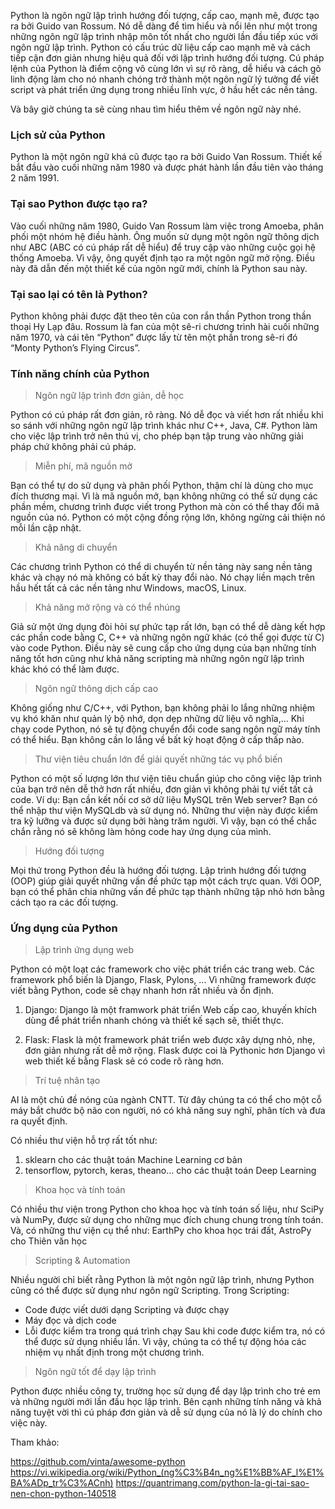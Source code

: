 Python là ngôn ngữ lập trình hướng đối tượng, cấp cao, mạnh mẽ, được tạo ra bởi Guido van Rossum. Nó dễ dàng để tìm hiểu và nổi lên như một trong những ngôn ngữ lập trình nhập môn tốt nhất cho người lần đầu tiếp xúc với ngôn ngữ lập trình. Python có cấu trúc dữ liệu cấp cao mạnh mẽ và cách tiếp cận đơn giản nhưng hiệu quả đối với lập trình hướng đối tượng. Cú pháp lệnh của Python là điểm cộng vô cùng lớn vì sự rõ ràng, dễ hiểu và cách gõ linh động làm cho nó nhanh chóng trở thành một ngôn ngữ lý tưởng để viết script và phát triển ứng dụng trong nhiều lĩnh vực, ở hầu hết các nền tảng. 

Và bây giờ chúng ta sẽ cùng nhau tìm hiểu thêm về ngôn ngữ này nhé.

### Lịch sử của Python
Python là một ngôn ngữ khá cũ được tạo ra bởi Guido Van Rossum. Thiết kế bắt đầu vào cuối những năm 1980 và được phát hành lần đầu tiên vào tháng 2 năm 1991.
### Tại sao Python được tạo ra?
Vào cuối những năm 1980, Guido Van Rossum làm việc trong Amoeba, phân phối một nhóm hệ điều hành. Ông muốn sử dụng một ngôn ngữ thông dịch như ABC (ABC có cú pháp rất dễ hiểu) để truy cập vào những cuộc gọi hệ thống Amoeba. Vì vậy, ông quyết định tạo ra một ngôn ngữ mở rộng. Điều này đã dẫn đến một thiết kế của ngôn ngữ mới, chính là Python sau này.
### Tại sao lại có tên là Python?
Python không phải được đặt theo tên của con rắn thần Python trong thần thoại Hy Lạp đâu. Rossum là fan của một sê-ri chương trình hài cuối những năm 1970, và cái tên “Python” được lấy từ tên một phần trong sê-ri đó “Monty Python’s Flying Circus”.
### Tính năng chính của Python

>    Ngôn ngữ lập trình đơn giản, dễ học
   
   
   Python có cú pháp rất đơn giản, rõ ràng. Nó dễ đọc và viết hơn rất nhiều khi so sánh với những ngôn ngữ lập trình khác như C++, Java, C#. Python làm cho việc lập trình trở nên thú vị, cho phép bạn tập trung vào những giải pháp chứ không phải cú pháp.

>   Miễn phí, mã nguồn mở
  
  Bạn có thể tự do sử dụng và phân phối Python, thậm chí là dùng cho mục đích thương mại. Vì là mã nguồn mở, bạn không những có thể sử dụng các phần mềm, chương trình được viết trong Python mà còn có thể thay đổi mã nguồn của nó. Python có một cộng đồng rộng lớn, không ngừng cải thiện nó mỗi lần cập nhật.
  
>   Khả năng di chuyển
  
  Các chương trình Python có thể di chuyển từ nền tảng này sang nền tảng khác và chạy nó mà không có bất kỳ thay đổi nào. Nó chạy liền mạch trên hầu hết tất cả các nền tảng như Windows, macOS, Linux.
  
>   Khả năng mở rộng và có thể nhúng
  
  Giả sử một ứng dụng đòi hỏi sự phức tạp rất lớn, bạn có thể dễ dàng kết hợp các phần code bằng C, C++ và những ngôn ngữ khác (có thể gọi được từ C) vào code Python. Điều này sẽ cung cấp cho ứng dụng của bạn những tính năng tốt hơn cũng như khả năng scripting mà những ngôn ngữ lập trình khác khó có thể làm được.
  
>   Ngôn ngữ thông dịch cấp cao
  
  Không giống như C/C++, với Python, bạn không phải lo lắng những nhiệm vụ khó khăn như quản lý bộ nhớ, dọn dẹp những dữ liệu vô nghĩa,... Khi chạy code Python, nó sẽ tự động chuyển đổi code sang ngôn ngữ máy tính có thể hiểu. Bạn không cần lo lắng về bất kỳ hoạt động ở cấp thấp nào.
  
>   Thư viện tiêu chuẩn lớn để giải quyết những tác vụ phổ biến
  
  Python có một số lượng lớn thư viện tiêu chuẩn giúp cho công việc lập trình của bạn trở nên dễ thở hơn rất nhiều, đơn giản vì không phải tự viết tất cả code. Ví dụ: Bạn cần kết nối cơ sở dữ liệu MySQL trên Web server? Bạn có thể nhập thư viện MySQLdb và sử dụng nó. Những thư viện này được kiểm tra kỹ lưỡng và được sử dụng bởi hàng trăm người. Vì vậy, bạn có thể chắc chắn rằng nó sẽ không làm hỏng code hay ứng dụng của mình.
  
>   Hướng đối tượng
  
  Mọi thứ trong Python đều là hướng đối tượng. Lập trình hướng đối tượng (OOP) giúp giải quyết những vấn đề phức tạp một cách trực quan. Với OOP, bạn có thể phân chia những vấn đề phức tạp thành những tập nhỏ hơn bằng cách tạo ra các đối tượng.
  
###   Ứng dụng của Python

>  Lập trình ứng dụng web
 
 Python có một loạt các framework cho việc phát triển các trang web. Các framework phổ biến là Django, Flask, Pylons, ... Vì những framework được viết bằng Python, code sẽ chạy nhanh hơn rất nhiều và ổn định.

1. Django: Django là một framwork phát triển Web cấp cao, khuyến khích dùng để phát triển nhanh chóng và thiết kế sạch sẽ, thiết thực.

2. Flask: Flask là một framework phát triển web được xây dựng nhỏ, nhẹ, đơn giản nhưng rất dễ mở rộng. Flask được coi là Pythonic hơn Django vì web thiết kế bằng Flask sẻ có code rõ ràng hơn.

> Trí tuệ nhân tạo

AI là một chủ đề nóng của ngành CNTT. Từ đây chúng ta có thể cho một cỗ máy bắt chước bộ não con người, nó có khả năng suy nghĩ, phân tích và đưa ra quyết định.

Có nhiều thư viện hỗ trợ rất tốt như:

1. sklearn cho các thuật toán Machine Learning cơ bản
2. tensorflow, pytorch, keras, theano… cho các thuật toán Deep Learning

> Khoa học và tính toán

Có nhiều thư viện trong Python cho khoa học và tính toán số liệu, như SciPy và NumPy, được sử dụng cho những mục đích chung chung trong tính toán. Và, có những thư viện cụ thể như: EarthPy cho khoa học trái đất, AstroPy cho Thiên văn học

> Scripting & Automation

Nhiều người chỉ biết rằng Python là một ngôn ngữ lập trình, nhưng Python cũng có thể được sử dụng như ngôn ngữ Scripting. Trong Scripting:

* Code được viết dưới dạng Scripting và được chạy
* Máy đọc và dịch code
* Lỗi được kiểm tra trong quá trình chạy
Sau khi code được kiểm tra, nó có thể được sử dụng nhiều lần. Vì vậy, chúng ta có thể tự động hóa các nhiệm vụ nhất định trong một chương trình.

> Ngôn ngữ tốt để dạy lập trình

Python được nhiều công ty, trường học sử dụng để dạy lập trình cho trẻ em và những người mới lần đầu học lập trình. Bên cạnh những tính năng và khả năng tuyệt vời thì cú pháp đơn giản và dễ sử dụng của nó là lý do chính cho việc này.



Tham khảo:

https://github.com/vinta/awesome-python
https://vi.wikipedia.org/wiki/Python_(ng%C3%B4n_ng%E1%BB%AF_l%E1%BA%ADp_tr%C3%ACnh)
https://quantrimang.com/python-la-gi-tai-sao-nen-chon-python-140518